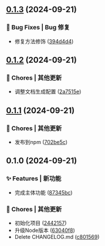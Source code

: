 

## [0.1.3](https://github.com/supuwoerc/tracker/compare/0.1.2...0.1.3) (2024-09-21)


### 🐛 Bug Fixes | Bug 修复

* 修复方法修饰 ([394d4d4](https://github.com/supuwoerc/tracker/commit/394d4d4b9e7819eaa12a80f88eb4985ef525b2e4))

## [0.1.2](https://github.com/supuwoerc/tracker/compare/0.1.1...0.1.2) (2024-09-21)


### 🎫 Chores | 其他更新

* 调整文档生成配置 ([2a7515e](https://github.com/supuwoerc/tracker/commit/2a7515e63564d5f5b07cc1e2c0b14725a16ac90d))

## [0.1.1](https://github.com/supuwoerc/tracker/compare/0.1.0...0.1.1) (2024-09-21)


### 🎫 Chores | 其他更新

* 发布到npm ([702be5c](https://github.com/supuwoerc/tracker/commit/702be5c52eb5f770fcf5f006fb932329e1833db9))

## 0.1.0 (2024-09-21)


### ✨ Features | 新功能

* 完成主体功能 ([87345bc](https://github.com/supuwoerc/tracker/commit/87345bcbe4783b88170b70e5e4141f174b9c4df5))


### 🎫 Chores | 其他更新

* 初始化项目 ([2442157](https://github.com/supuwoerc/tracker/commit/2442157768c6b0e93a1c28b4fda403047e83c240))
* 升级Node版本 ([63040f8](https://github.com/supuwoerc/tracker/commit/63040f8a4837fd480d4b19c1a92491526b3b37e6))
* Delete CHANGELOG.md ([c801569](https://github.com/supuwoerc/tracker/commit/c80156963ef7b29cd18fdd852107767a6d3e52b0))
